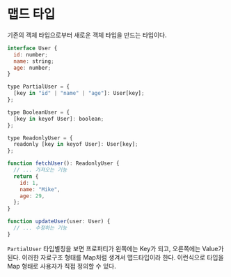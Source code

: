 # 맵드 타입

기존의 객체 타입으로부터 새로운 객체 타입을 만드는 타입이다.

```javascript
interface User {
  id: number;
  name: string;
  age: number;
}

type PartialUser = {
  [key in "id" | "name" | "age"]: User[key];
};

type BooleanUser = {
  [key in keyof User]: boolean;
};

type ReadonlyUser = {
  readonly [key in keyof User]: User[key];
};

function fetchUser(): ReadonlyUser {
  // ... 가져오는 기능
  return {
    id: 1,
    name: "Mike",
    age: 29,
  };
}

function updateUser(user: User) {
  // ... 수정하는 기능
}
```

`PartialUser` 타입별칭을 보면 프로퍼티가 왼쪽에는 Key가 되고, 오른쪽에는 Value가 된다. 이러한 자료구조 형태를 Map처럼 생겨서 맵드타입이라 한다. 이런식으로 타입을 Map 형태로 사용자가 직접 정의할 수 있다.
